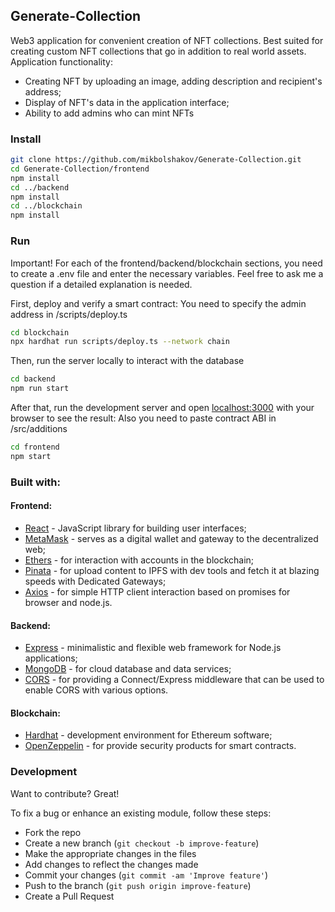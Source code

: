 ## Generate-Collection
Web3 application for convenient creation of NFT collections. Best suited for creating custom NFT collections that go in addition to real world assets. Application functionality:
- Сreating NFT by uploading an image, adding description and recipient's address;
- Display of NFT's data in the application interface;
- Ability to add admins who can mint NFTs

### Install
```bash
git clone https://github.com/mikbolshakov/Generate-Collection.git
cd Generate-Collection/frontend
npm install
cd ../backend
npm install
cd ../blockchain
npm install
```

### Run
Important! For each of the frontend/backend/blockchain sections, you need to create a .env file and enter the necessary variables. Feel free to ask me a question if a detailed explanation is needed.

First, deploy and verify a smart contract:
You need to specify the admin address in /scripts/deploy.ts
```bash
cd blockchain
npx hardhat run scripts/deploy.ts --network chain
```

Then, run the server locally to interact with the database
```bash
cd backend
npm run start
```

After that, run the development server and open [localhost:3000](http://localhost:3000) with your browser to see the result:
Also you need to paste contract ABI in /src/additions
```bash
cd frontend
npm start
```

### Built with:

#### Frontend:
 * [React](https://reactjs.org/) - JavaScript library for building user interfaces;
 * [MetaMask](https://metamask.io/) - serves as a digital wallet and gateway to the decentralized web;
 * [Ethers](https://docs.ethers.org/v5/) - for interaction with accounts in the blockchain;
 * [Pinata](https://www.pinata.cloud/) - for upload content to IPFS with dev tools and fetch it at blazing speeds with Dedicated Gateways;
 * [Axios](https://axios-http.com/) - for simple HTTP client interaction based on promises for browser and node.js.

#### Backend:
 * [Express](https://expressjs.com/) - minimalistic and flexible web framework for Node.js applications;
 * [MongoDB](https://www.mongodb.com/) - for cloud database and data services;
 * [CORS](https://expressjs.com/en/resources/middleware/cors.html) - for providing a Connect/Express middleware that can be used to enable CORS with various options.

#### Blockchain:
 * [Hardhat](https://hardhat.org/) - development environment for Ethereum software;
 * [OpenZeppelin](https://www.openzeppelin.com/) - for provide security products for smart contracts.


### Development
Want to contribute? Great!

To fix a bug or enhance an existing module, follow these steps:

- Fork the repo
- Create a new branch (`git checkout -b improve-feature`)
- Make the appropriate changes in the files
- Add changes to reflect the changes made
- Commit your changes (`git commit -am 'Improve feature'`)
- Push to the branch (`git push origin improve-feature`)
- Create a Pull Request 
